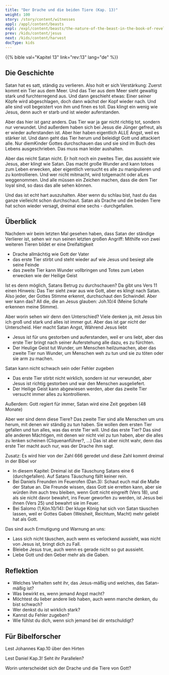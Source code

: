 ```yaml
---
title: "Der Drache und die beiden Tiere (Kap. 13)"
weight: 100
story: /story/content/witnesses
appl: /appl/content/beasts
expl: /expl/content/beasts/the-nature-of-the-beast-in-the-book-of-revelation
prev: /kids/content/jesus
next: /kids/content/harvest
docType: kids
---
```

{{% bible val="Kapitel 13" link="rev:13" lang="de" %}}

## Die Geschichte

Satan hat es satt, ständig zu verlieren. Also holt er sich Verstärkung: Zuerst kommt ein Tier aus dem Meer.
Und das Tier aus dem Meer sieht gewaltig stark und furchterregend aus. Und dann geschieht etwas: Einer seiner Köpfe wird abgeschlagen, doch dann wächst der Kopf wieder nach. Und alle sind voll begeistert von ihm und finen es toll. Das klingt ein wenig wie Jesus, denn auch er starb und ist wieder auferstanden.

Aber das hier ist ganz anders. Das Tier war ja gar nicht richtig tot, sondern nur verwundet. Und außerdem haben sich bei Jesus die Jünger gefreut, als er wieder auferstanden ist. Aber hier haben eigentlich ALLE Angst, weil es stärker ist. Und dann geht das Tier herum und beleidigt Gott und attackiert alle. Nur diemKinder Gottes durchschauen das und sie sind im Buch des Lebens ausgeschrieben. Das muss man leider aushalten.

Aber das reicht Satan nicht. Er holt noch ein zweites Tier, das aussieht wie Jesus, aber klingt wie Satan. Das macht große Wunder and kann totoes zum Leben erwecken, aber eigentlich versucht es alle zu manipulieren und zu kontrollieren. Und wer nicht mitmacht, wird totgemacht oder alLes weggenommen. Und alle müssen ein Zeichen machen, dass die dem Tier loyal sind, so dass das alle sehen können.

Und das ist echt hart auszuhalten. Aber wenn du schlau bist, hast du das ganze vielleicht schon durchschaut. Satan als Drache und die beiden Tiere hat schon wieder versagt, dreimal eine sechs - durchgefallen.

## Überblick

Nachdem wir beim letzten Mal gesehen haben, dass Satan der ständige Verlierer ist, sehen wir nun seinen letzten großen Angriff: Mithilfe von zwei weiteren Tieren bildet er eine Dreifaltigkeit
- Drache allmächtig wie Gott der Vater
- das erste Tier stirbt und steht wieder auf wie Jesus und besiegt alle seine Feinde
- das zweite Tier kann Wunder vollbringen und Totes zum Leben erwecken wie der Heilige Geist

Ist es denn möglich, Satans Betrug zu durchschauen? Da gibt uns Vers 11 einen Hinweis: Das Tier sieht zwar aus wie Gott, aber es klingt nach Satan.
Also jeder, der Gottes Stimme erkennt, durchschaut den Schwindel. Aber wer kann das? All die, die an Jesus glauben: Joh.10/4 (Meine Schafe erkennen meine Stimme).

Aber worin sehen wir denn den Unterschied? Viele denken ja, mit Jesus bin ich groß und stark und alles ist immer gut. Aber das ist gar nicht der Unterscheid.
Hier macht Satan Angst, Während Jesus liebt
- Jesus ist für uns gestorben und auferstanden, weil er uns liebt, aber das erste Tier bringt nach seiner Auferstehung alle dazu, es zu fürchten.
- Der Heulige Geist tut Wunder, um Menschen heilzumachen, aber das zweite Tier nun Wunder, um Menschen weh zu tun und sie zu töten oder sie arm zu machen.

Satan kann nicht schwach sein oder Fehler zugeben
- Das erste Tier stirbt nicht wirklich, sondern ist nur verwundet, aber Jesus ist richtig gestorben und war den Menschen ausgeliefert.
- Der Heilige Geist kann abgewiesen werden, aber das zweite Tier versucht immer alles zu kontrollieren.

Außerdem: Gott regiert für immer, Satan wird eine Zeit gegeben (48 Monate)

Aber wer sind denn diese Tiere? Das zweite Tier sind alle Menschen um uns herum, mit denen wir ständig zu tun haben. Sie wollen dem ersten Tier gefallen und tun alles, was das erste Tier will. Und das erste Tier? Das sind alle anderen Mächtigen, mit denen wir nicht viel zu tun haben, aber die alles zu lenken scheinen (Cliquenanführer?, ...)
Das ist aber nicht wahr, denn das erste Tier macht auch nur, was der Drache ihm sagt.

Zusatz: Es wird hier von der Zahl 666 geredet und diese Zahl kommt dreimal in der Bibel vor
- In diesem Kapitel: Dreimal ist die Täuschung Satans eine 6 (durchgefallen). Auf Satans Täuschung fällt keiner rein.
- Bei Daniels Freunden im Feuerofen (Dan.3): Schaut euch mal die Maße der Statue an. Die Freunde wissen, dass Gott sie erretten kann, aber sie würden ihm auch treu bleiben, wenn Gott nicht eingreift (Vers 18), und als sie nicht davor bewahrt, ins Feuer geworfen zu werden, ist Jesus bei ihnen (Vers 25) und bewahrt sie im Feuer.
- Bei Salomo (1,Kön.10/14): Der kluge König hat sich von Satan täuschen lassen, weil er Gottes Gaben (Weisheit, Reichtum, Macht) mehr geliebt hat als Gott.

Das sind auch Ermutigung und Warnung an uns:
- Lass sich nicht täuschen, auch wenn es verlockend aussieht, was nicht von Jesus ist, bringt dich zu Fall.
- Bleiebe Jesus true, auch wenn es gerade nicht so gut aussieht.
- Liebe Gott und den Geber mehr als die Gaben.

## Reflektion

- Welches Verhalten seht ihr, das Jesus-mäßig und welches, das Satan-mäßig ist?
- Was bewirkt es, wenn jemand Angst macht?
- Möchtest du lieber andere lieb haben, auch wenn manche denken, du bist schwach?
- Wer denkst du ist wirklich stark?
- Kannst du Fehler zugeben?
- Wie fühlst du dich, wenn sich jemand bei dir entschuldigt?

## Für Bibelforscher

Lest Johannes Kap.10 über den Hirten

Lest Daniel Kap.3! Seht ihr Parallelen?

Worin unterscheidet sich der Drache und die Tiere von Gott?
